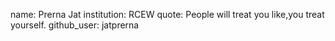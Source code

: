 name: Prerna Jat
institution: RCEW
quote: People will treat you like,you treat yourself.
github_user: jatprerna
